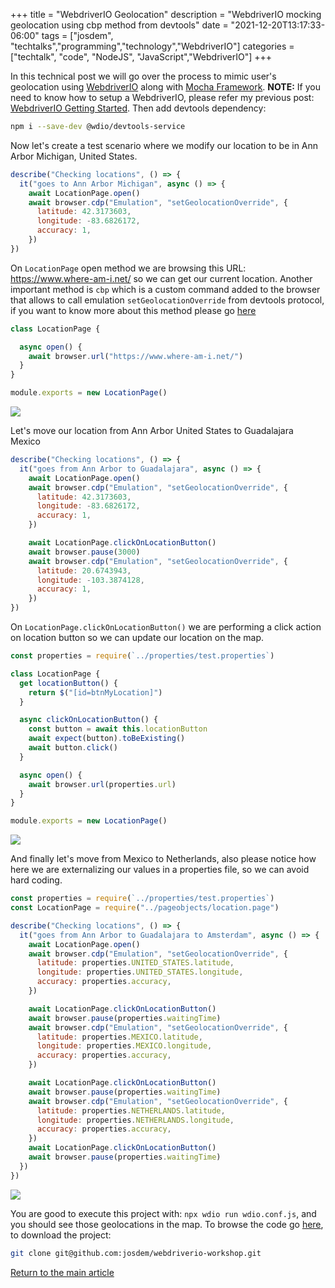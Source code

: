 +++
title =  "WebdriverIO Geolocation"
description = "WebdriverIO mocking geolocation using cbp method from devtools"
date = "2021-12-20T13:17:33-06:00"
tags = ["josdem", "techtalks","programming","technology","WebdriverIO"]
categories = ["techtalk", "code", "NodeJS", "JavaScript","WebdriverIO"]
+++


In this technical post we will go over the process to mimic user's geolocation using [WebdriverIO](https://webdriver.io/) along with [Mocha Framework](https://mochajs.org/). **NOTE:** If you need to know how to setup a WebdriverIO, please refer my previous post: [WebdriverIO Getting Started](/techtalk/ux/webdriverio_getting_started/). Then add devtools dependency:

```bash
npm i --save-dev @wdio/devtools-service
```

Now let's create a test scenario where we modify our location to be in Ann Arbor Michigan, United States.

```javascript
describe("Checking locations", () => {
  it("goes to Ann Arbor Michigan", async () => {
    await LocationPage.open()
    await browser.cdp("Emulation", "setGeolocationOverride", {
      latitude: 42.3173603,
      longitude: -83.6826172,
      accuracy: 1,
    })
})
```

On `LocationPage` open method we are browsing this URL: https://www.where-am-i.net/ so we can get our current location. Another important method is `cbp` which is a custom command added to the browser that allows to call emulation `setGeolocationOverride` from devtools protocol, if you want to know more about this method please go [here](https://chromedevtools.github.io/devtools-protocol/tot/Emulation/#method-setGeolocationOverride)

```javascript
class LocationPage {

  async open() {
    await browser.url("https://www.where-am-i.net/")
  }
}

module.exports = new LocationPage()
```

<img src="/img/techtalks/ux/ann_arbor.png">

Let's move our location from Ann Arbor United States to Guadalajara Mexico

```javascript
describe("Checking locations", () => {
  it("goes from Ann Arbor to Guadalajara", async () => {
    await LocationPage.open()
    await browser.cdp("Emulation", "setGeolocationOverride", {
      latitude: 42.3173603,
      longitude: -83.6826172,
      accuracy: 1,
    })

    await LocationPage.clickOnLocationButton()
    await browser.pause(3000)
    await browser.cdp("Emulation", "setGeolocationOverride", {
      latitude: 20.6743943,
      longitude: -103.3874128,
      accuracy: 1,
    })
})
```

On `LocationPage.clickOnLocationButton()` we are performing a click action on location button so we can update our location on the map.

```javascript
const properties = require(`../properties/test.properties`)

class LocationPage {
  get locationButton() {
    return $("[id=btnMyLocation]")
  }

  async clickOnLocationButton() {
    const button = await this.locationButton
    await expect(button).toBeExisting()
    await button.click()
  }

  async open() {
    await browser.url(properties.url)
  }
}

module.exports = new LocationPage()
```

<img src="/img/techtalks/ux/guadalajara.png">


And finally let's move from Mexico to Netherlands, also please notice how here we are externalizing our values in a properties file, so we can avoid hard coding.

```javascript
const properties = require(`../properties/test.properties`)
const LocationPage = require("../pageobjects/location.page")

describe("Checking locations", () => {
  it("goes from Ann Arbor to Guadalajara to Amsterdam", async () => {
    await LocationPage.open()
    await browser.cdp("Emulation", "setGeolocationOverride", {
      latitude: properties.UNITED_STATES.latitude,
      longitude: properties.UNITED_STATES.longitude,
      accuracy: properties.accuracy,
    })

    await LocationPage.clickOnLocationButton()
    await browser.pause(properties.waitingTime)
    await browser.cdp("Emulation", "setGeolocationOverride", {
      latitude: properties.MEXICO.latitude,
      longitude: properties.MEXICO.longitude,
      accuracy: properties.accuracy,
    })

    await LocationPage.clickOnLocationButton()
    await browser.pause(properties.waitingTime)
    await browser.cdp("Emulation", "setGeolocationOverride", {
      latitude: properties.NETHERLANDS.latitude,
      longitude: properties.NETHERLANDS.longitude,
      accuracy: properties.accuracy,
    })
    await LocationPage.clickOnLocationButton()
    await browser.pause(properties.waitingTime)
  })
})
```

<img src="/img/techtalks/ux/amsterdam.png">

You are good to execute this project with: `npx wdio run wdio.conf.js`, and you should see those geolocations in the map. To browse the code go [here](https://github.com/josdem/webdriverio-workshop), to download the project:

```bash
git clone git@github.com:josdem/webdriverio-workshop.git
```

[Return to the main article](/techtalk/ux)